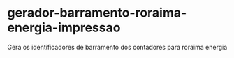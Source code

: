 # gerador-barramento-roraima-energia-impressao
Gera os identificadores de barramento dos contadores para roraima energia 

